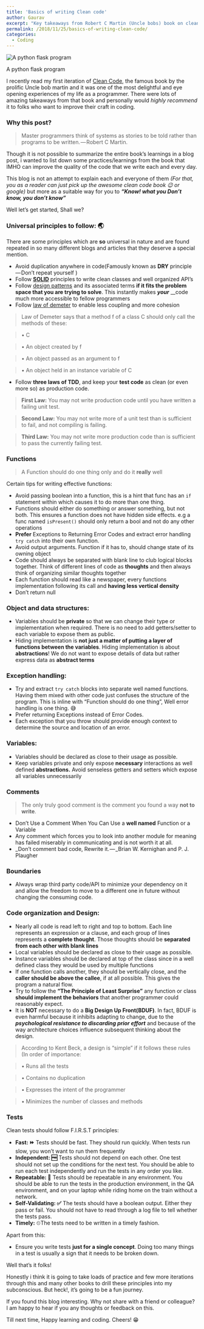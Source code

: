 ```yaml
---
title: 'Basics of writing Clean code'
author: Gaurav
excerpt: "Key takeaways from Robert C Martin (Uncle bobs) book on clean code"
permalink: /2018/11/25/basics-of-writing-clean-code/
categories:
  - Coding
---
```


![A python flask program](https://cdn-images-1.medium.com/max/800/0*bPi6O9LvzPGB8CGo)

A python flask program

I recently read my first iteration of <a href="https://www.amazon.in/dp/B001GSTOAM/ref=dp-kindle-redirect?_encoding=UTF8&btkr=1" target="_blank">Clean Code</a>, the famous book by the prolific Uncle bob martin and it was one of the most delightful and eye opening experiences of my life as a programmer. There were lots of amazing takeaways from that book and personally would _highly recommend_ it to folks who want to improve their craft in coding.

### Why this&nbsp;post?

> Master programmers think of systems as stories to be told rather than programs to be written. — Robert C Martin.

Though it is not possible to summarize the entire book’s learnings in a blog post, i wanted to list down some practices/learnings from the book that IMHO can improve the quality of the code that we write each and every day.

This blog is not an attempt to explain each and everyone of them _(For that, you as a reader can just pick up the awesome clean code book 😉 or google)_ but more as a suitable way for you to **_“Know! what you Don’t know, you don’t know”_**

Well let’s get started, Shall we?

### Universal principles to follow:&nbsp;🌏

There are some principles which are **so** universal in nature and are found repeated in so many different blogs and articles that they deserve a special mention.

  * Avoid duplication anywhere in code(Famously known as **DRY** principle — Don’t repeat yourself )
  * Follow <a href="https://dzone.com/articles/the-solid-principles-in-real-life" target="_blank"><strong>SOLID</strong></a> principles to write clean classes and well organized API’s
  * Follow <a href="https://sourcemaking.com/design_patterns" target="_blank">design patterns</a> and its associated terms **if it fits the problem space that you are trying to solve**. This instantly makes **_your_** __code much more accessible to fellow programmers
  * Follow <a href="https://dzone.com/articles/the-genius-of-the-law-of-demeter" target="_blank">law of demeter</a> to enable less coupling and more cohesion

> Law of Demeter says that a method f of a class C should only call the methods of these:

> • C

> • An object created by f

> • An object passed as an argument to f

> • An object held in an instance variable of C

  * Follow **three laws of TDD**, and keep your **test code** as clean (or even more so) as production code.

> **First Law:** You may not write production code until you have written a failing unit test.

> **Second Law:** You may not write more of a unit test than is sufficient to fail, and not compiling is failing.

> **Third Law:** You may not write more production code than is sufficient to pass the currently failing test.

### Functions

> A Function should do one thing only and do it **really** well

Certain tips for writing effective functions:

  * Avoid passing boolean into a function, this is a hint that func has an `if` statement within which causes it to do more than one thing.
  * Functions should either do something or answer something, but not both. This ensures a function does not have hidden side effects. e.g a func named `isPresent()` should only return a bool and not do any other operations
  * **Prefer** Exceptions to Returning Error Codes and extract error handling `try catch` into their own function.
  * Avoid output arguments. Function if it has to, should change state of its owning object
  * Code should always be separated with blank line to club logical blocks together. Think of different lines of code as **thoughts** and then always think of organizing similar thoughts together
  * Each function should read like a newspaper, every functions implementation following its call and **having less vertical density**
  * Don’t return null

### Object and data structures:

  * Variables should be **private** so that we can change their type or implementation when required. There is no need to add getters/setter to each variable to expose them as public.
  * Hiding implementation is **not just a matter of putting a layer of functions between the variables**. Hiding implementation is about **abstractions**! We do not want to expose details of data but rather express data as **abstract terms**

### **Exception handling:**

  * Try and extract `try catch` blocks into separate well named functions. Having them mixed with other code just confuses the structure of the program. This is inline with “Function should do one thing”, Well error handling is one thing. 😅
  * Prefer returning Exceptions instead of Error Codes.
  * Each exception that you throw should provide enough context to determine the source and location of an error.

### Variables:

  * Variables should be declared as close to their usage as possible.
  * Keep variables private and only expose **necessary** interactions as well defined **abstractions.** Avoid senseless getters and setters which expose all variables unnecessarily

### Comments

> The only truly good comment is the comment you found a way **not to write**.

  * Don’t Use a Comment When You Can Use a **well named** Function or a Variable
  * Any comment which forces you to look into another module for meaning has failed miserably in communicating and is not worth it at all.
  * _Don’t comment bad code, Rewrite it. — _Brian W. Kernighan and P. J. Plaugher

### Boundaries

  * Always wrap third party code/API to minimize your dependency on it and allow the freedom to move to a different one in future without changing the consuming code.

### Code organization and&nbsp;Design:

  * Nearly all code is read left to right and top to bottom. Each line represents an expression or a clause, and each group of lines represents a **complete thought**. Those thoughts should be **separated from each other with blank lines**
  * Local variables should be declared as close to their usage as possible.
  * Instance variables should be declared at top of the class since in a well defined class they would be used by multiple functions
  * If one function calls another, they should be vertically close, and the **caller should be above the callee**, if at all possible. This gives the program a natural flow.
  * Try to follow the **“The Principle of Least Surprise”** any function or class **should implement the behaviors** that another programmer could reasonably expect.
  * It is **NOT** necessary to do a **Big Design Up Front(BDUF)**. In fact, BDUF is even harmful because it inhibits adapting to change, due to the **_psychological resistance to discarding prior effort_** and because of the way architecture choices influence subsequent thinking about the design.

> According to Kent Beck, a design is “simple” if it follows these rules (In order of importance:

> • Runs all the tests

> • Contains no duplication

> • Expresses the intent of the programmer

> • Minimizes the number of classes and methods

### Tests

Clean tests should follow F.I.R.S.T principles:

  * **Fast: ⏩** Tests should be fast. They should run quickly. When tests run slow, you won’t want to run them frequently
  * **Independent: 🆓** Tests should not depend on each other. One test should not set up the conditions for the next test. You should be able to run each test independently and run the tests in any order you like.
  * **Repeatable: 🔁** Tests should be repeatable in any environment. You should be able to run the tests in the production environment, in the QA environment, and on your laptop while riding home on the train without a network.
  * **Self-Validating: ✅** The tests should have a boolean output. Either they pass or fail. You should not have to read through a log file to tell whether the tests pass.
  * **Timely:** ⏲The tests need to be written in a timely fashion.

Apart from this:

  * Ensure you write tests **just for a single concept**. Doing too many things in a test is usually a sign that it needs to be broken down.

Well that’s it folks!

Honestly i think it is going to take loads of practice and few more iterations through this and many other books to drill these principles into my subconscious. But heck!, it’s going to be a fun journey.

If you found this blog interesting. Why not share with a friend or colleague? I am happy to hear if you any thoughts or feedback on this.

Till next time, Happy learning and coding. Cheers! 😁